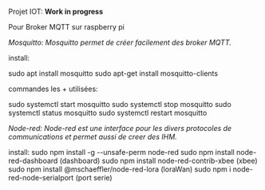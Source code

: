 Projet IOT:
**Work in progress**


Pour Broker MQTT sur raspberry pi


*Mosquitto: Mosquitto permet de créer facilement des broker MQTT.*

install:

sudo apt install mosquitto sudo apt-get install mosquitto-clients

commandes les + utilisées:

sudo systemctl start mosquitto sudo systemctl stop mosquitto sudo systemctl status mosquitto sudo systemctl restart mosquitto


*Node-red: Node-red est une interface pour les divers protocoles de communications et permet aussi de creer des IHM.*

install: sudo npm install -g --unsafe-perm node-red sudo npm install node-red-dashboard (dashboard) sudo npm install node-red-contrib-xbee (xbee) sudo npm install @mschaeffler/node-red-lora (loraWan) sudo npm i node-red-node-serialport (port serie)



